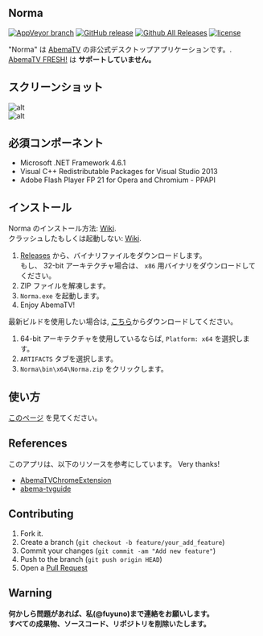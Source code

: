 Norma
----
[![AppVeyor branch](https://img.shields.io/appveyor/ci/fuyuno/norma/develop.svg?style=flat-square)](https://ci.appveyor.com/project/fuyuno/norma)
[![GitHub release](https://img.shields.io/github/release/fuyuno/norma.svg?maxAge=1800&style=flat-square)](https://github.com/fuyuno/Norma/releases/latest)
[![Github All Releases](https://img.shields.io/github/downloads/fuyuno/norma/total.svg?maxAge=1800&style=flat-square)](https://github.com/fuyuno/Norma/releases)
[![license](https://img.shields.io/github/license/fuyuno/norma.svg?maxAge=2592000&style=flat-square)](https://github.com/fuyuno/Norma/blob/develop/LICENSE)

"Norma" は [AbemaTV](https://abema.tv) の非公式デスクトップアプリケーションです。.  
[AbemaTV FRESH!](https://abemafresh.tv) は **サポートしていません。**

## スクリーンショット
![alt](https://cloud.githubusercontent.com/assets/10832834/15974547/f8aa96f8-2f83-11e6-8db1-5025b9f70b60.PNG)  
![alt](https://cloud.githubusercontent.com/assets/10832834/15974591/37990d5e-2f84-11e6-9a3d-c84a43093e0c.PNG)


## 必須コンポーネント

* Microsoft .NET Framework 4.6.1
* Visual C++ Redistributable Packages for Visual Studio 2013
* Adobe Flash Player FP 21 for Opera and Chromium - PPAPI


## インストール

Norma のインストール方法: [Wiki](https://github.com/fuyuno/Norma/wiki/How-to-install-Norma).  
クラッシュしたもしくは起動しない: [Wiki](https://github.com/fuyuno/Norma/wiki/Norma-has-been-crashed).


1. [Releases](https://github.com/fuyuno/Norma/releases) から、バイナリファイルをダウンロードします。 <br />
   もし、 32-bit アーキテクチャ場合は、 `x86` 用バイナリをダウンロードしてください。 
2. ZIP ファイルを解凍します。
3. `Norma.exe` を起動します。
4. Enjoy AbemaTV!

最新ビルドを使用したい場合は, [こちら](https://ci.appveyor.com/project/fuyuno/norma)からダウンロードしてください。   

1. 64-bit アーキテクチャを使用しているならば, `Platform: x64` を選択します。
2. `ARTIFACTS` タブを選択します。
3. `Norma\bin\x64\Norma.zip` をクリックします。


## 使い方
[このページ](https://github.com/fuyuno/Norma/wiki/How-to-use) を見てください。


## References
このアプリは、以下のリソースを参考にしています。 
Very thanks!

* [AbemaTVChromeExtension](https://github.com/nakayuki805/AbemaTVChromeExtension)
* [abema-tvguide](https://github.com/fushihara/abema-tvguide)


## Contributing

1. Fork it.
2. Create a branch (`git checkout -b feature/your_add_feature`)
3. Commit your changes (`git commit -am "Add new feature"`)
4. Push to the branch (`git push origin HEAD`)
5. Open a [Pull Request](https://github.com/fuyuno/Norma/pulls)


## Warning
**何かしら問題があれば、私(@fuyuno)まで連絡をお願いします。**  
**すべての成果物、ソースコード、リポジトリを削除いたします。**